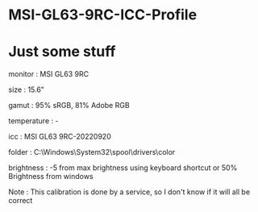 # MSI-GL63-9RC-ICC-Profile

Just some stuff
==========================

monitor		: MSI GL63 9RC

size		: 15.6"

gamut		:  95% sRGB, 81% Adobe RGB

temperature	: -

icc		: MSI GL63 9RC-20220920

folder		: C:\Windows\System32\spool\drivers\color

brightness	: -5 from max brightness using keyboard shortcut or 50% Brightness from windows

Note : This calibration is done by a service, so I don't know if it will all be correct
